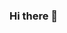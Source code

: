 ### Hi there 👋

<!--
**arch-asarmiento/arch-asarmiento** is a ✨ _special_ ✨ repository because its `README.md` (this file) appears on your GitHub profile.

Here are some ideas to get you started:

- 🔭 I’m currently working on Arch Global Services Incorporated
- 🌱 I’m currently learning Automation Testing
- 👯 I’m looking to collaborate on exploring new Automation Testing Technologies
- 🤔 I’m looking for help with automation testing.
- 💬 Ask me about ...
- 📫 How to reach me: ...
- 😄 Pronouns: ...
- ⚡ Fun fact: ...
-->
